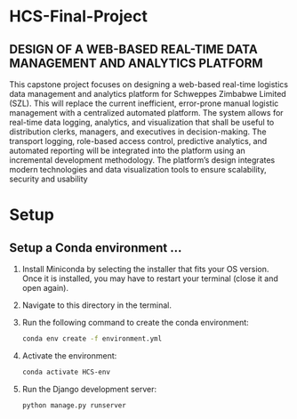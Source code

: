# HCS-Final-Project

## DESIGN OF A WEB-BASED REAL-TIME DATA MANAGEMENT AND ANALYTICS PLATFORM

This capstone project focuses on designing a web-based real-time logistics data management and analytics platform for Schweppes Zimbabwe Limited (SZL). This will replace the current inefficient, error-prone manual logistic management with a centralized automated platform. The system allows for real-time data logging, analytics, and visualization that shall be useful to distribution clerks, managers, and executives in decision-making. The transport logging, role-based access control, predictive analytics, and automated reporting will be integrated into the platform using an incremental development methodology. The platform’s design integrates modern technologies and data visualization tools to ensure scalability, security and usability

# Setup
## Setup a Conda environment ...

1. Install Miniconda by selecting the installer that fits your OS version. Once it is installed, you may have to restart your terminal (close it and open again).

2. Navigate to this directory in the terminal.

3. Run the following command to create the conda environment:

   ```bash
   conda env create -f environment.yml
   ```

4. Activate the environment:

   ```bash
   conda activate HCS-env
   ```

5. Run the Django development server:

   ```bash
   python manage.py runserver
   ```
